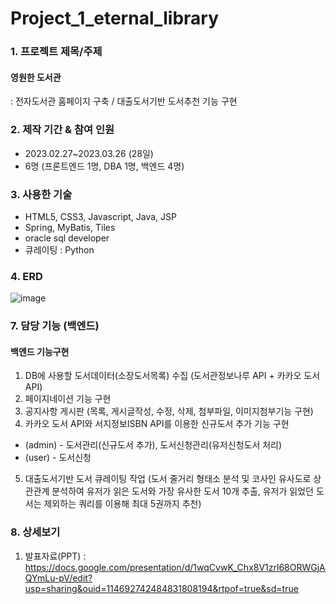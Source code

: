 # Project_1_eternal_library
### 1. 프로젝트 제목/주제
#### 영원한 도서관
: 전자도서관 홈페이지 구축 / 대출도서기반 도서추천 기능 구현

### 2. 제작 기간 & 참여 인원
- 2023.02.27~2023.03.26 (28일)
- 6명 (프론트엔드 1명, DBA 1명, 백엔드 4명)

### 3. 사용한 기술
- HTML5, CSS3, Javascript, Java, JSP
- Spring, MyBatis, Tiles 
- oracle sql developer
- 큐레이팅 : Python

### 4. ERD             
![image](https://github.com/apebstr/project_1_eternal_library/assets/117328602/0652b69a-922c-4399-9213-3384cb40928c)
     
### 7. 담당 기능 (백엔드)
#### 백엔드 기능구현
1) DB에 사용할 도서데이터(소장도서목록) 수집 (도서관정보나루 API + 카카오 도서 API)
2) 페이지네이션 기능 구현
3) 공지사항 게시판 (목록, 게시글작성, 수정, 삭제, 첨부파일, 이미지첨부기능 구현)
4) 카카오 도서 API와 서지정보ISBN API를 이용한 신규도서 추가 기능 구현
- (admin) - 도서관리(신규도서 추가), 도서신청관리(유저신청도서 처리)
- (user) - 도서신청
5) 대출도서기반 도서 큐레이팅 작업 (도서 줄거리 형태소 분석 및 코사인 유사도로 상관관계 분석하여 유저가 읽은 도서와 가장 유사한 도서 10개 추출, 유저가 읽었던 도서는 제외하는 쿼리를 이용해 최대 5권까지 추천) 

### 8. 상세보기
1) 발표자료(PPT) : https://docs.google.com/presentation/d/1wqCvwK_Chx8V1zrl68ORWGjAQYmLu-pV/edit?usp=sharing&ouid=114692742484831808194&rtpof=true&sd=true


